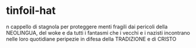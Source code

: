 # tinfoil-hat
n cappello di stagnola per proteggere menti fragili dai pericoli della NEOLINGUA, del woke e da tutti i fantasmi che i vecchi e i nazisti incontrano nelle loro quotidiane peripezie in difesa della TRADIZIONE e di CRISTO
